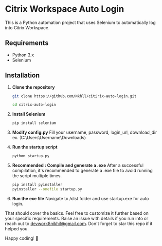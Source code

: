 # Citrix Workspace Auto Login

This is a Python automation project that uses Selenium to automatically log into Citrix Workspace.

## Requirements

- Python 3.x
- Selenium

## Installation

1. **Clone the repository**
    ```sh
    git clone https://github.com/Nkhll/citirix-auto-login.git

   cd citrix-auto-login

2. **Install Selenium**
    ```sh
    pip install selenium

3. **Modify config.py**
    Fill your username, password, login_url, download_dir ex. (C:\\Users\\Username\\Downloads)

4. **Run the startup script**
    ```sh
    python startup.py

5. **Recommended : Compile and generate a .exe**
    After a successful compilation, it's recommended to generate a .exe file to avoid running the script multiple times.

    ```sh
    pip install pyinstaller
    pyinstaller --onefile startup.py

6. **Run the exe file**
    Navigate to /dist folder and use startup.exe for auto login.



That should cover the basics. Feel free to customize it further based on your specific requirements.
Raise an issue with details if you run into or reach out to devwork8nikhil@gmail.com.
Don't forget to star this repo if it helped you.

Happy coding! 🚀

